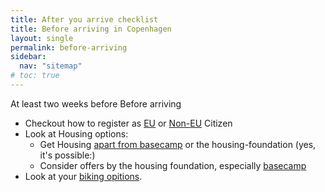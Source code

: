 ```yaml
---
title: After you arrive checklist
title: Before arriving in Copenhagen
layout: single
permalink: before-arriving
sidebar:
  nav: "sitemap"
# toc: true
---
```


At least two weeks before Before arriving 
- Checkout how to register as [EU](register/EU-citizen) or [Non-EU](register/non-eu) Citizen
  <!-- > You have to book appointsments at least two weeks before arriving. -->
- Look at Housing options:
  - Get Housing [apart from basecamp](housing/not-housing-foudation) or the housing-foundation (yes, it's possible:)
  - Consider offers by the housing foundation, especially [basecamp](housing/basecamp)
- Look at your [biking opitions](transportation/bikes).
